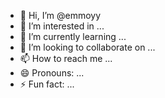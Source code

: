 - 👋 Hi, I’m @emmoyy
- 👀 I’m interested in ...
- 🌱 I’m currently learning ...
- 💞️ I’m looking to collaborate on ...
- 📫 How to reach me ...
- 😄 Pronouns: ...
- ⚡ Fun fact: ...

<!---
emmoyy/emmoyy is a ✨ special ✨ repository because its `README.md` (this file) appears on your GitHub profile.
You can click the Preview link to take a look at your changes.
--->
